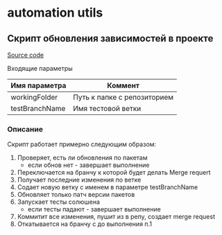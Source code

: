 # automation utils


## Скрипт обновления зависимостей в проекте

[Source code](./update_dependencies.ps1)

Входящие параметры

|Имя параметра  |Коммент                    |
|-------------- |---------------------------|
|workingFolder  |Путь к папке с репозиторием|
|testBranchName |Имя тестовой ветки         |

### Описание

Скрипт работает примерно следующим образом:

1. Проверяет, есть ли обновления по пакетам
    - если обнов нет - завершает выполнение
1. Переключается на бранчу к которой будет делать Merge requert
1. Получает последние изменения по ветке
1. Содает новую ветку с именем в параметре testBranchName
1. Обновляет только патч версии пакетов
1. Запускает тесты солюшена
    - если тесты падают - завершает выполнение
1. Коммитит все изменения, пушит из в репу, создает merge request
1. Откатывается на бранчу с до выполнения п.1